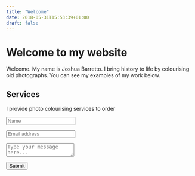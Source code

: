 ```yaml
---
title: "Welcome"
date: 2018-05-31T15:53:39+01:00
draft: false
---
```


# Welcome to my website

Welcome. My name is Joshua Barretto. I bring history to life by colourising old photographs. You can see my examples of my work below.

## Services

I provide photo colourising services to order

<form class="form-contact" name="Contact Me" method="POST" netlify>
	<p><input class="form-entry" placeholder="Name" type="text" name="name"></p>
	<p><input class="form-entry" placeholder="Email address" type="text" name="email"></p>
	<p><textarea class="form-entry" placeholder="Type your message here..." type="text" name="message"></textarea></p>
	<p><button type="submit">Submit</button></p>
</form>
